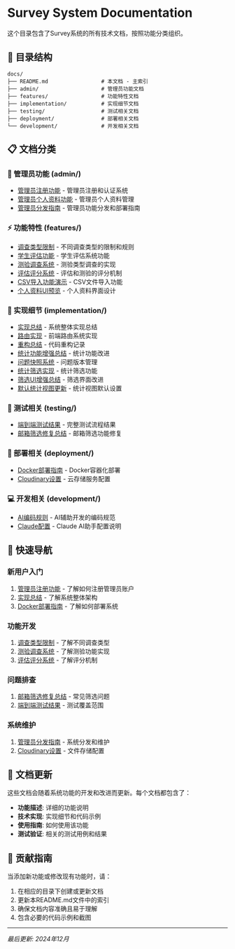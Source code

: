 # Survey System Documentation

这个目录包含了Survey系统的所有技术文档，按照功能分类组织。

## 📁 目录结构

```
docs/
├── README.md                 # 本文档 - 主索引
├── admin/                    # 管理员功能文档
├── features/                 # 功能特性文档
├── implementation/           # 实现细节文档
├── testing/                  # 测试相关文档
├── deployment/               # 部署相关文档
└── development/              # 开发相关文档
```

## 📋 文档分类

### 🔐 管理员功能 (admin/)
- [管理员注册功能](./admin/ADMIN_REGISTRATION_FEATURE.md) - 管理员注册和认证系统
- [管理员个人资料功能](./admin/ADMIN_PROFILE_FEATURE.md) - 管理员个人资料管理
- [管理员分发指南](./admin/ADMIN_DISTRIBUTION_GUIDE.md) - 管理员功能分发和部署指南

### ⚡ 功能特性 (features/)
- [调查类型限制](./features/SURVEY_TYPE_RESTRICTIONS.md) - 不同调查类型的限制和规则
- [学生评估功能](./features/STUDENT_ASSESSMENT_FEATURES.md) - 学生评估系统功能
- [测验调查系统](./features/QUIZ_SURVEY_SYSTEM.md) - 测验类型调查的实现
- [评估评分系统](./features/ASSESSMENT_SCORING_SYSTEM.md) - 评估和测验的评分机制
- [CSV导入功能演示](./features/CSV_IMPORT_FEATURE_DEMO.md) - CSV文件导入功能
- [个人资料UI预览](./features/PROFILE_UI_PREVIEW.md) - 个人资料界面设计

### 🔧 实现细节 (implementation/)
- [实现总结](./implementation/IMPLEMENTATION_SUMMARY.md) - 系统整体实现总结
- [路由实现](./implementation/ROUTING_IMPLEMENTATION.md) - 前端路由系统实现
- [重构总结](./implementation/REFACTORING_SUMMARY.md) - 代码重构记录
- [统计功能增强总结](./implementation/STATISTICS_ENHANCEMENT_SUMMARY.md) - 统计功能改进
- [问题快照系统](./implementation/QUESTION_SNAPSHOT_SYSTEM.md) - 问题版本管理
- [统计筛选实现](./implementation/STATISTICS_FILTER_IMPLEMENTATION.md) - 统计筛选功能
- [筛选UI增强总结](./implementation/FILTER_UI_ENHANCEMENT_SUMMARY.md) - 筛选界面改进
- [默认统计视图更新](./implementation/DEFAULT_STATS_VIEW_UPDATE.md) - 统计视图默认设置

### 🧪 测试相关 (testing/)
- [端到端测试结果](./testing/END_TO_END_TEST_RESULTS.md) - 完整测试流程结果
- [邮箱筛选修复总结](./testing/EMAIL_FILTER_FIX_SUMMARY.md) - 邮箱筛选功能修复

### 🚀 部署相关 (deployment/)
- [Docker部署指南](./deployment/DOCKER_README.md) - Docker容器化部署
- [Cloudinary设置](./deployment/CLOUDINARY_SETUP.md) - 云存储服务配置

### 💻 开发相关 (development/)
- [AI编码规则](./development/AI_CODING_RULES.md) - AI辅助开发的编码规范
- [Claude配置](./development/CLAUDE.md) - Claude AI助手配置说明

## 📖 快速导航

### 新用户入门
1. [管理员注册功能](./admin/ADMIN_REGISTRATION_FEATURE.md) - 了解如何注册管理员账户
2. [实现总结](./implementation/IMPLEMENTATION_SUMMARY.md) - 了解系统整体架构
3. [Docker部署指南](./deployment/DOCKER_README.md) - 了解如何部署系统

### 功能开发
1. [调查类型限制](./features/SURVEY_TYPE_RESTRICTIONS.md) - 了解不同调查类型
2. [测验调查系统](./features/QUIZ_SURVEY_SYSTEM.md) - 了解测验功能实现
3. [评估评分系统](./features/ASSESSMENT_SCORING_SYSTEM.md) - 了解评分机制

### 问题排查
1. [邮箱筛选修复总结](./testing/EMAIL_FILTER_FIX_SUMMARY.md) - 常见筛选问题
2. [端到端测试结果](./testing/END_TO_END_TEST_RESULTS.md) - 测试覆盖范围

### 系统维护
1. [管理员分发指南](./admin/ADMIN_DISTRIBUTION_GUIDE.md) - 系统分发和维护
2. [Cloudinary设置](./deployment/CLOUDINARY_SETUP.md) - 文件存储配置

## 🔄 文档更新

这些文档会随着系统功能的开发和改进而更新。每个文档都包含了：

- **功能描述**: 详细的功能说明
- **技术实现**: 实现细节和代码示例
- **使用指南**: 如何使用该功能
- **测试验证**: 相关的测试用例和结果

## 📝 贡献指南

当添加新功能或修改现有功能时，请：

1. 在相应的目录下创建或更新文档
2. 更新本README.md文件中的索引
3. 确保文档内容准确且易于理解
4. 包含必要的代码示例和截图

---

*最后更新: 2024年12月*
